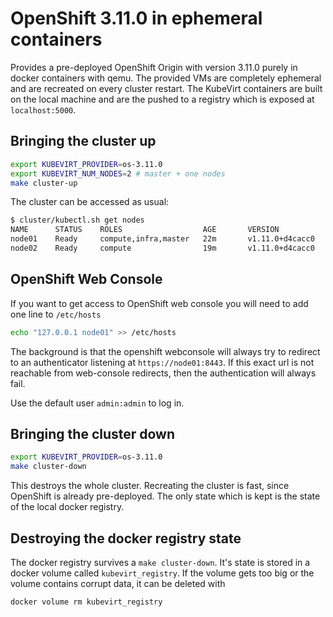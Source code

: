 # OpenShift 3.11.0 in ephemeral containers

Provides a pre-deployed OpenShift Origin with version 3.11.0 purely in docker
containers with qemu. The provided VMs are completely ephemeral and are
recreated on every cluster restart. The KubeVirt containers are built on the
local machine and are the pushed to a registry which is exposed at
`localhost:5000`.

## Bringing the cluster up

```bash
export KUBEVIRT_PROVIDER=os-3.11.0
export KUBEVIRT_NUM_NODES=2 # master + one nodes
make cluster-up
```

The cluster can be accessed as usual:

```bash
$ cluster/kubectl.sh get nodes
NAME      STATUS    ROLES                  AGE       VERSION
node01    Ready     compute,infra,master   22m       v1.11.0+d4cacc0
node02    Ready     compute                19m       v1.11.0+d4cacc0
```

## OpenShift Web Console

If you want to get access to OpenShift web console you will need to add one line to `/etc/hosts`
```bash
echo "127.0.0.1 node01" >> /etc/hosts
```

The background is that the openshift webconsole will always try to redirect to
an authenticator listening at `https://node01:8443`. If this exact url is not
reachable from web-console redirects, then the authentication will always fail.

Use the default user `admin:admin` to log in.

## Bringing the cluster down

```bash
export KUBEVIRT_PROVIDER=os-3.11.0
make cluster-down
```

This destroys the whole cluster. Recreating the cluster is fast, since OpenShift
is already pre-deployed. The only state which is kept is the state of the local
docker registry.

## Destroying the docker registry state

The docker registry survives a `make cluster-down`. It's state is stored in a
docker volume called `kubevirt_registry`. If the volume gets too big or the
volume contains corrupt data, it can be deleted with

```bash
docker volume rm kubevirt_registry
```
